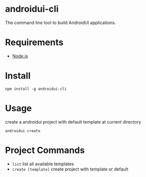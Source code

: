 # androidui-cli

The command line tool to build AndroidUI applications.


# Requirements

* [Node.js](http://nodejs.org/)

# Install 

    npm install -g androidui-cli
    
# Usage

create a androidui project with default template at current directory

    androidui create
    
# Project Commands

* `list`  list all available templates
* `create [template]`  create project with template or default

